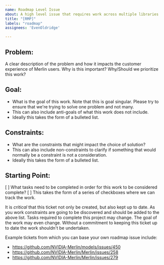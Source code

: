 ```yaml
---
name: Roadmap Level Issue
about: A high level issue that requires work across multiple libraries.
title: "[RMP]"
labels: "roadmap"
assignees: 'EvenOldridge'

---
```

## Problem:
A clear description of the problem and how it impacts the customer experience of Merlin users.  Why is this important?  Why/Should we prioritize this work?

## Goal:
- What is the goal of this work.  Note that this is goal singular.  Please try to ensure that we're trying to solve one problem and not many.
- This can also include anti-goals of what this work does not include.  
- Ideally this takes the form of a bulleted list.

## Constraints:
- What are the constraints that might impact the choice of solution?
- This can also include non-constraints to clarify if something that would normally be a constraint is not a consideration.
- Ideally this takes the form of a bulleted list.

## Starting Point:
[ ] What tasks need to be completed in order for this work to be considered complete?
[ ] This takes the form of a series of checkboxes where we can track the work.

It is _critical_ that this ticket not only be created, but also kept up to date.  As you work constraints are going to be discovered and should be added to the above list.  Tasks required to complete this project may change.  The goal of the work may even change.  Without a commitment to keeping this ticket up to date the work shouldn't be undertaken.  

Example tickets from which you can base your own roadmap issue include:
- https://github.com/NVIDIA-Merlin/models/issues/450
- https://github.com/NVIDIA-Merlin/Merlin/issues/258
- https://github.com/NVIDIA-Merlin/Merlin/issues/279

